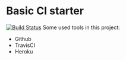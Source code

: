 # Basic CI starter
[![Build Status](https://travis-ci.org/TobeDeveloper/ci-starter.svg?branch=master)](https://travis-ci.org/TobeDeveloper/ci-starter)
Some used tools in this project:
- Github
- TravisCI
- Heroku